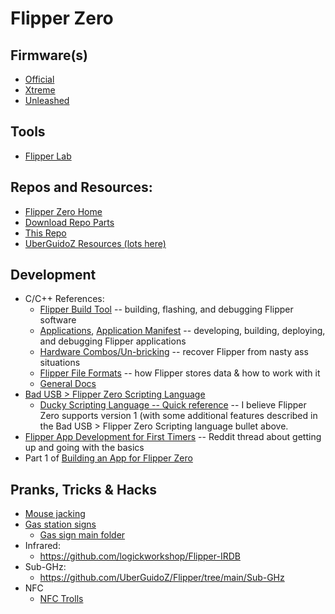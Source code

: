# Flipper Zero

## Firmware(s)
- [Official](https://github.com/flipperdevices/flipperzero-firmware)
- [Xtreme](https://github.com/Flipper-XFW/Xtreme-Firmware)
- [Unleashed](https://github.com/DarkFlippers/unleashed-firmware)

## Tools
+ [Flipper Lab](https://lab.flipper.net/)

## Repos and Resources:
+ [Flipper Zero Home](https://flipperzero.one/)
+ [Download Repo Parts](https://uberguidoz.github.io/DownGit/)
+ [This Repo](https://github.com/brtonnies/fzero)
+ [UberGuidoZ Resources (lots here)](https://github.com/djsime1/awesome-flipperzero)

## Development
+ C/C++ References:
  + [Flipper Build Tool](https://github.com/flipperdevices/flipperzero-firmware/blob/dev/documentation/fbt.md) -- building, flashing, and debugging Flipper software
  + [Applications](https://github.com/flipperdevices/flipperzero-firmware/blob/dev/documentation/AppsOnSDCard.md), [Application Manifest](https://github.com/flipperdevices/flipperzero-firmware/blob/dev/documentation/AppManifests.md) -- developing, building, deploying, and debugging Flipper applications
  + [Hardware Combos/Un-bricking](https://github.com/flipperdevices/flipperzero-firmware/blob/dev/documentation/KeyCombo.md) -- recover Flipper from nasty ass situations
  + [Flipper File Formats](https://github.com/flipperdevices/flipperzero-firmware/blob/dev/documentation/file_formats) -- how Flipper stores data & how to work with it
  + [General Docs](https://github.com/flipperdevices/flipperzero-firmware/blob/dev/documentation)
+ [Bad USB > Flipper Zero Scripting Language](https://docs.flipper.net/bad-usb#X8ppP)
  + [Ducky Scripting Language -- Quick reference](https://docs.hak5.org/hak5-usb-rubber-ducky/duckyscript-tm-quick-reference) -- I believe Flipper Zero supports version 1 (with some additional features described in the Bad USB > Flipper Zero Scripting language bullet above.
+ [Flipper App Development for First Timers](https://www.reddit.com/r/flipperzero/comments/13a38wy/a_short_tutorial_for_firsttime_flipper_app/) -- Reddit thread about getting up and going with the basics
+ Part 1 of [Building an App for Flipper Zero](https://instantiator.dev/post/flipper-zero-app-tutorial-01/)
  

## Pranks, Tricks & Hacks
- [Mouse jacking](https://cyberprosolutions.net/cgi-sys/suspendedpage.cgi)
- [Gas station signs](https://github.com/UberGuidoZ/Flipper/tree/main/Sub-GHz%2FGas_Sign%2FGas_Alt_Files)
	- [Gas sign main folder](https://github.com/UberGuidoZ/Flipper/tree/main/Sub-GHz/Gas_Sign)
- Infrared:
	- https://github.com/logickworkshop/Flipper-IRDB
- Sub-GHz:
	- https://github.com/UberGuidoZ/Flipper/tree/main/Sub-GHz
- NFC
	- [NFC Trolls](https://github.com/w0lfzk1n/Flipper-Zero-NFC-Trolls)
